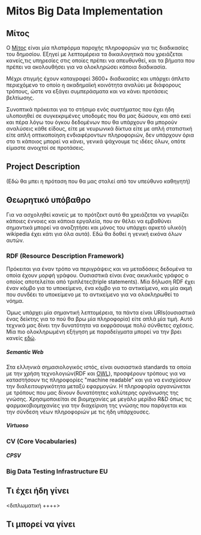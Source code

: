 # Mitos Big Data Implementation


## Μίτος
O [Μίτος](https://mitos.gov.gr/) είναι μία πλατφόρμα παροχής πληροφοριών για τις διαδικασίες του δημοσίου. Εξηγεί με λεπτομέρεια τα δικαιλογητικά που χρειάζεται κανείς,τις υπηρεσίες στις οποίες πρέπει να απευθυνθεί, και τα βήματα που πρέπει να ακολουθήσει για να ολοκληρώσει κάποια διαδικασία. 

Μέχρι στιγμής έχουν καταγραφεί 3600+ διαδικασίες και υπάρχει άπλετο περιεχόμενο το οποίο η ακαδημαϊκή κοινότητα αναλύει με διάφορους τρόπους, ώστε να εξάγει συμπεράσματα και να κάνει προτάσεις βελτίωσης.

Συνοπτικά πρόκειται για το στήσιμο ενός συστήματος που έχει ήδη υλοποιηθεί σε συγκεκριμένες υποδομές που θα μας δώσουν, και από εκεί και πέρα λόγω του όγκου δεδομένων που θα υπάρχουν θα μπορούν αναλύσεις κάθε είδους, είτε με νευρωνικά δίκτυα είτε με απλή στατιστική είτε απλή οπτικοποίηση ενδιαφέροντων πληροφοριών, δεν υπάρχουν όρια στο τι κάποιος μπορεί να κάνει, γενικά ψάχνουμε τις ιδέες όλων, οπότε είμαστε ανοιχτοί σε προτάσεις.
## Project Description 
(Εδώ θα μπει η πρόταση που θα μας σταλεί από τον υπεύθυνο καθηγητή)

## Θεωρητικό υπόβαθρο
Για να ασχοληθεί κανείς με το πρότζεκτ αυτό θα χρειάζεται να γνωρίζει κάποιες έννοιες και κάποια εργαλεία, που αν θέλει να εμβαθύνει σημαντικά μπορεί να αναζητήσει και μόνος του υπάρχει αρκετό υλικό(η wikipedia έχει κάτι για όλα αυτά). Εδώ θα δοθεί η γενική εικόνα όλων αυτών. 



### RDF (Resource Description Framework) 
Πρόκειται για έναν τρόπο να περιγράψεις και να μεταδόσεις δεδομένα τα οποία έχουν μορφή γράφου. Ουσιαστικά είναι ένας ακυκλικός γράφος ο οποίος αποτελείται από τριπλέτες(triple statements).
Μία δήλωση RDF έχει έναν κόμβο για το υποκείμενο, ένα κόμβο για το αντικείμενο, και μία ακμή που συνδέει το υποκείμενο με το αντικείμενο για να ολοκληρωθεί το νόημα.

Όμως υπάρχει μία σημαντική λεπτομέρεια, τα πάντα είναι URIs(ουσιαστικά ένας δείκτης για το πού θα βρω μία πληροφορία) είτε απλά μία τιμή. Αυτό τεχνικά μας δίνει την δυνατότητα να εκφράσουμε πολύ σύνθετες σχέσεις. Μία πιο ολοκληρωμένη εξήγηση με παραδείγματα μπορεί να την βρει κανείς [εδώ](https://www.baeldung.com/cs/rdf-intro).


##### Semantic Web
Στα ελληνικά σημασιολογικός ιστός, είναι ουσιαστικά standards τα οποία με την χρήση τεχνολογιών(RDF και [OWL](https://en.wikipedia.org/wiki/Web_Ontology_Language)), προσφέρουν τρόπους για να καταστήσουν τις πληροφορίες "machine readable" και για να ενισχύσουν την διαλειτουργικότητα μεταξύ εφαρμογών. Η πληροφορία οργανώνεται με τρόπους που μας δίνουν δυνατότητες καλύτερης οργάνωσης της γνώσης. Χρησιμοποιείται σε βιομηχανίες με μεγάλο μερίδιο R&D όπως τις φαρμακοβιομηχανίες για την διαχείριση της γνώσης που παράγεται και την σύνδεση νέων πληροφοριών με τις ήδη υπάρχουσες.
##### Virtuoso

### CV (Core Vocabularies)

##### CPSV

### Big Data Testing Infrastructure EU

## Τι έχει ήδη γίνει
<διπλωματική ++++>

## Τι μπορεί να γίνει

